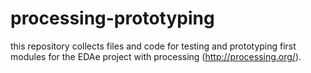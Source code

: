 processing-prototyping
======================
this repository collects files and code for testing and prototyping first modules for the EDAe project with processing (http://processing.org/).
